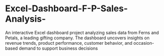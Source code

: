 # Excel-Dashboard-F-P-Sales-Analysis-
An interactive Excel dashboard project analyzing sales data from Ferns and Petals, a leading gifting company. The dashboard uncovers insights on revenue trends, product performance, customer behavior, and occasion-based demand to support business decisions
